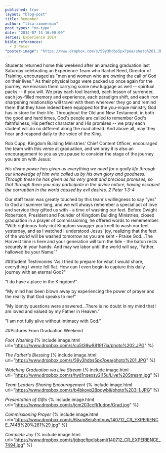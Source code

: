 ```yaml
---
published: true
layout: "blog-post"
title: Remember
author: "lisa-zimmerman"
post_types: "no-type"
date: "2014-07-14 16:00:00"
series: Experience 2014
bible_references: 
  - 2 Peter
"poster-image": "https://www.dropbox.com/s/59y3hdbs5px7pea/photo%201.JPG"
---
```


Students returned home this weekend after an amazing graduation last Saturday celebrating an Experience Team who Rachel Reed, Director of Training, encouraged as "men and women who are owning the call of God on their lives."  As their physical bags were packed up once again for the journey, we envision them carrying some new luggage as well -- spiritual packs -- if you will.  We pray each tool learned, each lesson of surrender, each joy-filled memory and experience, each paradigm shift, and each iron sharpening relationship will travel with them wherever they go and remind them that they have indeed been equipped for the you-nique ministry God has in store for their life.  Throughout the Old and New Testament, in both the good and hard times, God's people are called to remember God's faithfulness, His perfect character and His promises -- we pray each student will do no different along the road ahead.  And above all, may they hear and respond daily to the voice of the King.

Rob Cupp, Kingdom Building Ministries' Chief Content Officer, encouraged the team with this verse at graduation, and we pray it is also an encouragement to you as you pause to consider the stage of the journey you are on with Jesus:

*His divine power has given us everything we need for a godly life through our knowledge of him who called us by his own glory and goodness. Through these he has given us his very great and precious promises, so that through them you may participate in the divine nature, having escaped the corruption in the world caused by evil desires. 2 Peter 1:3-4*

Our staff team was greatly touched by this team's willingness to say "yes" to God all summer long, and we will always remember a special act of love and service they gifted us with - a time of washing our feet.  Before Dwight Robertson, President and Founder of Kingdom Building Ministries, closed graduation in a prayer of commissioning, he offered words to rememember: "With righteous-holy-riot Kingdom swagger you knelt to wash our feet yesterday, and as I watched I understood Jesus' joy, realizing that the feet of the *world* will be washed tomorrow as you are sent - Praise God...The Harvest time is here and your generation will turn the tide - the baton rests securely in your hands.  And may we labor until the world will say, 'Father, hallowed be your Name.'"

##Student Testimonies
"As I tried to prepare for what I would share, everything I wrote fell flat.  How can I even begin to capture this daily journey with an eternal God?"

"I do have a place in the Kingdom!" 

"My mind has been blown away by experiencing the power of prayer and the reality that God speaks to me!"

"My idenity questions were answered...There is no doubt in my mind that I am loved and valued by my Father in Heaven."

"I am not fully alive without intimacy with God."

##Pictures From Graduation Weekend

*Foot Washing*
{% include image.html url="https://www.dropbox.com/s/cu5t38w8819f7ia/photo%202.JPG" %}

*The Father's Blessing*
{% include image.html url="https://www.dropbox.com/s/59y3hdbs5px7pea/photo%201.JPG" %}

*Watching Graduation via Live Stream*
{% include image.html url="https://www.dropbox.com/s/hyd1nqexsy2i15u/Live%20Stream.jpg" %}

*Team Leaders Sharing Encouragement*
{% include image.html url="https://www.dropbox.com/s/b4bkovp28pqwbii/photo%203-1.JPG" %}

*Presentation of Gifts*
{% include image.html url="https://www.dropbox.com/s/jcm203ccfk1udpn/Grad.jpg" %}

*Commissioning Prayer*
{% include image.html url="https://www.dropbox.com/s/6isup8eiu5mtvuv/140712_CR_EXPERIENCE_7448%20%281%29.jpg" %}

*Complete Joy*
{% include image.html url="https://www.dropbox.com/s/jqbqcftpdlsbsml/140712_CR_EXPERIENCE_7494.jpg" %}